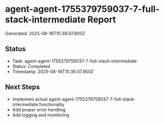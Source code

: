 # agent-agent-1755379759037-7-full-stack-intermediate Report

Generated: 2025-08-18T15:36:07.900Z

## Status
- Task: agent-agent-1755379759037-7-full-stack-intermediate
- Status: Completed
- Timestamp: 2025-08-18T15:36:07.900Z

## Next Steps
- Implement actual agent-agent-1755379759037-7-full-stack-intermediate functionality
- Add proper error handling
- Add logging and monitoring
